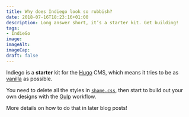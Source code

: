 ```yaml
---
title: Why does Indiego look so rubbish?
date: 2018-07-16T18:23:16+01:00
description: Long answer short, it’s a starter kit. Get building!
tags: 
- IndieGo
image: 
imageAlt: 
imageCap: 
draft: false
---
```


Indiego is a **starter** kit for the [Hugo](https://gohugo.io/) CMS, which means it tries to be as [vanilla]() as possible.

You need to delete all the styles in [`shame.css`](https://github.com/growdigital/indiego/blob/master/themes/indiegomin/src/css/shame.css), then start to build out your own designs with the [Gulp](https://gulpjs.com/) workflow. 

More details on how to do that in later blog posts!
